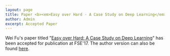 ```yaml
---
layout: page
title: Paper <b><em>Easy over Hard - A Case Study on Deep Learning</em></b> accepted at FSE'17
author: Admin
excerpt: Accepted Paper
---
```


Wei Fu's paper titled "[Easy over Hard: A Case Study on Deep Learning](https://arxiv.org/pdf/1703.00133)" has been accepted for publication at FSE'17. The author version can also be found [here](https://arxiv.org/pdf/1703.00133).
